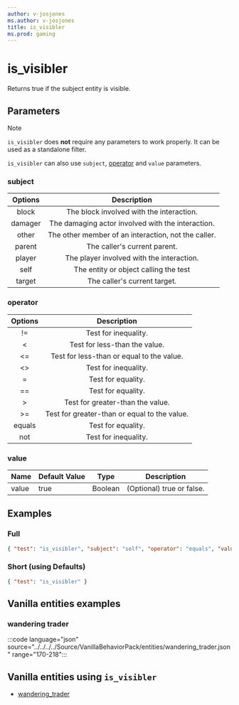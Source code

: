 ```yaml
---
author: v-josjones
ms.author: v-josjones
title: is_visibler
ms.prod: gaming
---
```


# is_visibler

Returns true if the subject entity is visible.

## Parameters

> [!Note]
> `is_visibler` does **not** require any parameters to work properly. It can be used as a standalone filter.
>
> `is_visibler` can also use `subject`, [operator](../Definitions/NestedTables/operator.md) and `value` parameters.

### subject

| Options| Description |
|:-----------:|:-----------:|
| block| The block involved with the interaction. |
| damager| The damaging actor involved with the interaction. |
| other| The other member of an interaction, not the caller. |
| parent| The caller's current parent. |
| player| The player involved with the interaction. |
| self| The entity or object calling the test |
| target| The caller's current target. |

### operator

| Options| Description |
|:-----------:|:-----------:|
| !=| Test for inequality. |
| <| Test for less-than the value. |
| <=| Test for less-than or equal to the value. |
| <>| Test for inequality. |
| =| Test for equality. |
| ==| Test for equality. |
| >| Test for greater-than the value. |
| >=| Test for greater-than or equal to the value. |
| equals| Test for equality. |
| not| Test for inequality. |

### value

|Name |Default Value  |Type  |Description  |
|---------|---------|---------|---------|
|value |true |Boolean |(Optional) true or false. |

## Examples

### Full

```json
{ "test": "is_visibler", "subject": "self", "operator": "equals", "value": "true"}
```

### Short (using Defaults)

```json
{ "test": "is_visibler" }
```

## Vanilla entities examples

### wandering trader

:::code language="json" source="../../../../Source/VanillaBehaviorPack/entities/wandering_trader.json" range="170-218":::

## Vanilla entities using `is_visibler`

- [wandering_trader](../../../../Source/VanillaBehaviorPack_Snippets/entities/wandering_trader.md)
